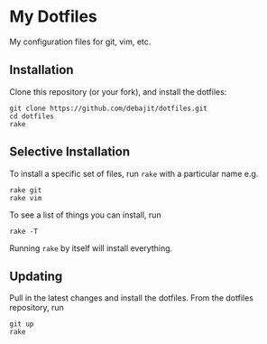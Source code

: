 My Dotfiles
==============================

My configuration files for git, vim, etc.

Installation
------------

Clone this repository (or your fork), and install the dotfiles:

    git clone https://github.com/debajit/dotfiles.git
    cd dotfiles
    rake

## Selective Installation

To install a specific set of files, run `rake` with a particular name e.g.

    rake git
    rake vim

To see a list of things you can install, run

    rake -T


Running `rake` by itself will install everything.


Updating
--------

Pull in the latest changes and install the dotfiles. From the dotfiles repository, run

    git up
    rake
